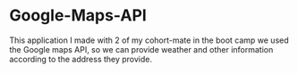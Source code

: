 # Google-Maps-API
This application I made with 2 of my cohort-mate in the boot camp we used the Google maps API, so we can provide weather and other information according to the address they provide.

